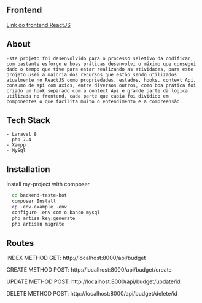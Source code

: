## Frontend

[Link do frontend ReactJS](https://github.com/soualexandre/frentend-botOrcamentos.git)

## About
    Este projeto foi desenvolvido para o processo seletivo da codificar, com bastante esforço e boas práticas desenvolvi o máximo que consegui dado o tempo que tive para estar realizando as atividades, para este projeto usei a maioria dos recursos que estão sendo utilizados atualmente no ReactJS como propriedades, estados, hooks, context Api, consumo de api com axios, entre diversos outros, como boa prática foi criado um hook separado com a context Api e grande parte da lógica utilizada no frontend, cada parte que cabia foi dividido em componentes o que facilita muito o entendimento e a compreensão.

## Tech Stack

    - Laravel 8
    - php 7.4
    - Xampp
    - MySql
    
## Installation

Install my-project with composer

```bash
  cd backend-teste-bot
  composer Install
  cp .env-example .env
  configure .env com o banco mysql
  php artisa key:generate
  php artisan migrate
```

## Routes

INDEX METHOD GET: http://localhost:8000/api/budget

CREATE METHOD POST: http://localhost:8000/api/budget/create

UPDATE METHOD POST: http://localhost:8000/api/budget/update/id

DELETE METHOD POST: http://localhost:8000/api/budget/delete/id



  
